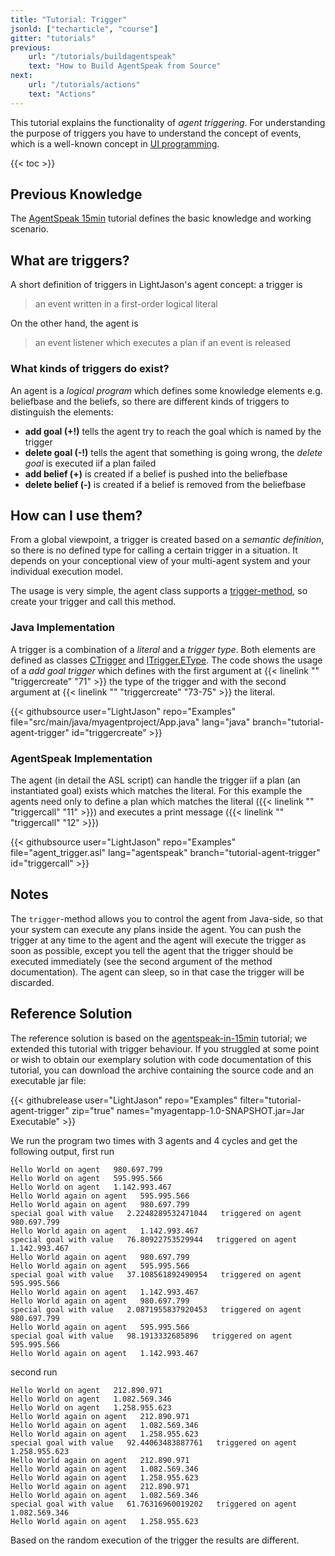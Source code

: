 ```yaml
---
title: "Tutorial: Trigger"
jsonld: ["techarticle", "course"]
gitter: "tutorials"
previous:
    url: "/tutorials/buildagentspeak"
    text: "How to Build AgentSpeak from Source"
next:
    url: "/tutorials/actions"
    text: "Actions"
---
```


This tutorial explains the functionality of _agent triggering_. For understanding the purpose of triggers you have to understand the concept of events, which is a well-known concept in [UI programming](https://docs.oracle.com/javase/tutorial/uiswing/events/).

<!--more-->

{{< toc >}}

## Previous Knowledge

The [AgentSpeak 15min](/tutorials/agentspeak-in-fifteen-minutes/) tutorial defines the basic knowledge and working scenario.

## What are triggers?

A short definition of triggers in LightJason's agent concept: a trigger is

> an event written in a first-order logical literal

On the other hand, the agent is

> an event listener which executes a plan if an event is released


### What kinds of triggers do exist?

An agent is a _logical program_ which defines some knowledge elements e.g. beliefbase and the beliefs, so there are different kinds of triggers to distinguish the elements:

* __add goal (+!)__ tells the agent try to reach the goal which is named by the trigger
* __delete goal (-!)__ tells the agent that something is going wrong, the _delete goal_ is executed iif a plan failed
* __add belief (+)__ is created if a belief is pushed into the beliefbase
* __delete belief (-)__ is created if a belief is removed from the beliefbase


## How can I use them?

From a global viewpoint, a trigger is created based on a _semantic definition_, so there is no defined type for calling a certain trigger in a situation. It depends on your conceptional view of your multi-agent system and your individual execution model.

The usage is very simple, the agent class supports a [trigger-method](http://lightjason.github.io/AgentSpeak/sources/db/d62/interfaceorg_1_1lightjason_1_1agentspeak_1_1agent_1_1IAgent_3_01T_01extends_01IAgent_3_04_4_01_4.html#af453e6a5f02ca05958925af4a8c04c10), so create your trigger and call this method.


### Java Implementation

A trigger is a combination of a _literal_ and a _trigger type_. Both elements are defined as classes [CTrigger](http://lightjason.github.io/AgentSpeak/sources/d1/d5a/classorg_1_1lightjason_1_1agentspeak_1_1language_1_1instantiable_1_1plan_1_1trigger_1_1CTrigger.html) and [ITrigger.EType](http://lightjason.github.io/AgentSpeak/sources/d9/d18/enumorg_1_1lightjason_1_1agentspeak_1_1language_1_1instantiable_1_1plan_1_1trigger_1_1ITrigger_1_1EType.html). The code shows the usage of a _add goal trigger_ which defines with the first argument at {{< linelink "" "triggercreate" "71" >}} the type of the trigger and with the second argument at {{< linelink "" "triggercreate" "73-75" >}} the literal.

<!-- htmlmin:ignore -->
{{< githubsource user="LightJason" repo="Examples" file="src/main/java/myagentproject/App.java" lang="java" branch="tutorial-agent-trigger" id="triggercreate" >}}
<!-- htmlmin:ignore -->


### AgentSpeak Implementation

The agent (in detail the ASL script) can handle the trigger iif a plan (an instantiated goal) exists which matches the literal. For this example the agents need only to define a plan which matches the literal ({{< linelink "" "triggercall" "11" >}}) and executes a print message ({{< linelink "" "triggercall" "12" >}})

<!-- htmlmin:ignore -->
{{< githubsource user="LightJason" repo="Examples" file="agent_trigger.asl" lang="agentspeak" branch="tutorial-agent-trigger" id="triggercall" >}}
<!-- htmlmin:ignore -->


## Notes

The ```trigger```-method allows you to control the agent from Java-side, so that your system can execute any plans inside the agent. You can push the trigger at any time to the agent and the agent will execute the trigger as soon as possible, except you tell the agent that the trigger should be executed immediately (see the second argument of the method documentation). The agent can sleep, so in that case the trigger will be discarded.


## Reference Solution

The reference solution is based on the [agentspeak-in-15min](/tutorials/agentspeak-in-fifteen-minutes) tutorial; we extended this tutorial with trigger behaviour. If you struggled at some point or wish to obtain our exemplary solution with code documentation of this tutorial, you can download the archive containing the source code and an executable jar file:

{{< githubrelease user="LightJason" repo="Examples" filter="tutorial-agent-trigger" zip="true" names="myagentapp-1.0-SNAPSHOT.jar=Jar Executable" >}}

We run the program two times with 3 agents and 4 cycles and get the following output, first run

```commandline
Hello World on agent   980.697.799
Hello World on agent   595.995.566
Hello World on agent   1.142.993.467
Hello World again on agent   595.995.566
Hello World again on agent   980.697.799
special goal with value   2.2248289532471044   triggered on agent   980.697.799
Hello World again on agent   1.142.993.467
special goal with value   76.80922753529944   triggered on agent   1.142.993.467
Hello World again on agent   980.697.799
Hello World again on agent   595.995.566
special goal with value   37.108561892490954   triggered on agent   595.995.566
Hello World again on agent   1.142.993.467
Hello World again on agent   980.697.799
special goal with value   2.0871955837920453   triggered on agent   980.697.799
Hello World again on agent   595.995.566
special goal with value   98.1913332685896   triggered on agent   595.995.566
Hello World again on agent   1.142.993.467
```

second run

```commandline
Hello World on agent   212.890.971
Hello World on agent   1.082.569.346
Hello World on agent   1.258.955.623
Hello World again on agent   212.890.971
Hello World again on agent   1.082.569.346
Hello World again on agent   1.258.955.623
special goal with value   92.44063483887761   triggered on agent   1.258.955.623
Hello World again on agent   212.890.971
Hello World again on agent   1.082.569.346
Hello World again on agent   1.258.955.623
Hello World again on agent   212.890.971
Hello World again on agent   1.082.569.346
special goal with value   61.76316960019202   triggered on agent   1.082.569.346
Hello World again on agent   1.258.955.623
```

Based on the random execution of the trigger the results are different.
